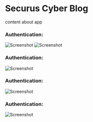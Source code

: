 # Securus Cyber Blog

content about app

### Authentication:

![Screenshot](Screenshots/7.jpg) ![Screenshot](Screenshots/8.jpg)

### Authentication:

![Screenshot](Screenshots/4.PNG)

### Authentication:

![Screenshot](Screenshots/5.PNG)

### Authentication:

![Screenshot](Screenshots/6.PNG)
